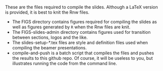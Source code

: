 These are the files required to compile the slides. Although a LaTeX version is provided, it is best to knit the Rnw files. 

- The FIGS directory contains figures required for compiling the slides as well as figures generated by `R` when the Rnw files are knit.
- The FIGS-slides-admin directory contains figures used for transition between sections, logos and the like.
- The slides-setup-*.tex files are style and definition files used when compiling the beamer presentations.
- compile-and-push is a batch script that compiles the files and pushes the results to this github repo. Of course, it will be useless to you, but illustrates running the code from the command line.
